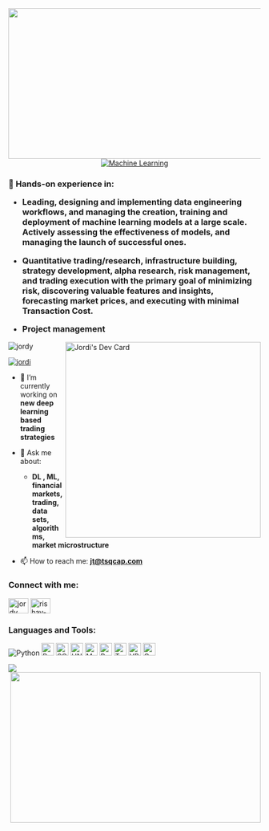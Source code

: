  <div align='center'>
 <!-- gif -->
 <!-- link to the app.webp gif -->

 <img src="https://aakash-sheth.github.io/images/stock_price_forecasting/header.gif" width="700" height="300" />
 </div>

<div align="center">
 <a href="https://git.io/typing-svg"><img src="https://readme-typing-svg.herokuapp.com?font=Roboto+Slab&color=%237E3ACE&size=30&center=true&vCenter=true&width=450&lines=I am+Jordi;Machine+Learning;NLP;Deep+Learning;Risk+Management;Quantitative+Research;Portfolio+Management" alt="Machine Learning"></a>

</div>
<h3 align="left">
 🔭 Hands-on experience in:
 
 
- Leading, designing and implementing data engineering workflows, and managing the creation, training and deployment of machine learning models at a large scale. Actively assessing the effectiveness of models, and managing the launch of successful ones.

- Quantitative trading/research, infrastructure building, strategy development, alpha research, risk management, and trading execution with the primary goal of minimizing risk, discovering valuable features and insights, forecasting market prices, and executing with minimal Transaction Cost.

- Project management

</h3>
<a href="https://app.daily.dev/gjordj"><img src="https://api.daily.dev/devcards/f89cac9d83df41318c717b817dcd6011.png?r=n8s"height="390px" align="right" alt="Jordi's Dev Card"/></a>

<p align="left"> <img src="https://komarev.com/ghpvc/?username=gjordj&label=Profile%20views&color=0e75b6&style=flat" alt="jordy" /> </p>

<p align="left"> <a href="https://twitter.com/sentinel_sail" target="blank"><img src="https://img.shields.io/twitter/follow/sentinel_sail?logo=twitter&style=for-the-badge" alt="jordi" /></a> </p>

- 🔭 I’m currently working on **new deep learning based trading strategies**

- 💬 Ask me about:

    -  **DL , ML, financial markets, trading, data sets, algorithms, market microstructure**

- 📫 How to reach me: **jt@tsqcap.com**



<h3 align="left">Connect with me:</h3>
<p align="left">
<a href="https://twitter.com/sentinel_sail" target="blank"><img align="center" src="https://raw.githubusercontent.com/rahuldkjain/github-profile-readme-generator/master/src/images/icons/Social/twitter.svg" alt="jordy" height="30" width="40" /></a>
<a href="https://linkedin.com/in/rishav-chanda-b89a791b3" target="blank"><img align="center" src="https://raw.githubusercontent.com/rahuldkjain/github-profile-readme-generator/master/src/images/icons/Social/linked-in-alt.svg" alt="rishav-chanda-b89a791b3" height="30" width="40" /></a>

</p>

<h3 align="left">Languages and Tools:</h3>
<p align="left">
<img alt="Python" src="https://img.shields.io/badge/Python-green.svg?style=for-the-badge&logo=python&logoColor=yellow" />
<img alt="R" src="https://img.shields.io/badge/R-blue.svg?style=for-the-badge&logo=R&logoColor=Blue" height="25px" />
<img alt="SQL" src="https://img.shields.io/badge/SQL-white.svg?style=for-the-badge&logo=SQL&logoColor=black"  height="25px"/>
<img alt="UNIX" src="https://img.shields.io/badge/UNIX-yellow.svg?style=for-the-badge&logo=UNIX&logoColor=green" height="25px" />
<img alt="Matlab" src="https://img.shields.io/badge/Matlab-grey.svg?style=for-the-badge&logo=Matlab&logoColor=white"  height="25px"/>
<img alt="PySpark" src="https://img.shields.io/badge/PySpark-violet.svg?style=for-the-badge&logo=PySpark&logoColor=yellow" height="25px" />
<img alt="Tableau" src="https://img.shields.io/badge/Tableau-blue.svg?style=for-the-badge&logo=Tableau&logoColor=black" height="25px" />
<img alt="VBA" src="https://img.shields.io/badge/VBA-white.svg?style=for-the-badge&logo=VBA&logoColor=black"  height="25px" />
<img alt="C" src="https://img.shields.io/badge/C-blue.svg?style=for-the-badge&logo=C&logoColor=blue" height="25px" />

<!-- <img alt="Javascript" src="https://img.shields.io/badge/JavaScript-323330?style=for-the-badge&logo=javascript&logoColor=F7DF1E"  height="25px"/>
<img alt="React" src="https://img.shields.io/badge/React-20232A?style=for-the-badge&logo=react&logoColor=61DAFB" height="25px"/>
<img alt="redux" src="https://img.shields.io/badge/-Redux-764ABC?style=flat-square&logo=redux&logoColor=white" height="25px"/>
<img alt="NextJs" src="https://img.shields.io/badge/Next-black?style=for-the-badge&logo=next.js&logoColor=white" height="25px"/>
<img alt="Tailwidcss" src="https://img.shields.io/badge/Tailwind_CSS-38B2AC?style=for-the-badge&logo=tailwind-css&logoColor=white" height="25px"/>
<img alt="Nodejs" src="https://img.shields.io/badge/-Nodejs-43853d?style=flat-square&logo=Node.js&logoColor=white"  height="25px"/> -->

   </p>
   <p><img align="left" src="https://github-readme-stats.vercel.app/api/top-langs/?username=gjordj&show_icons=true&locale=en&theme=tokyonight"/></p>

<img src="https://alphacution.com/wp-content/uploads/2022/06/magic_hands_cards.gif" align="right" width="500" height="300" />
 </div>

<!-- <p><img align="center" src="https://github-readme-streak-stats.herokuapp.com/?user=jordy&&theme=tokyonight" alt="jordy" /></p> -->
